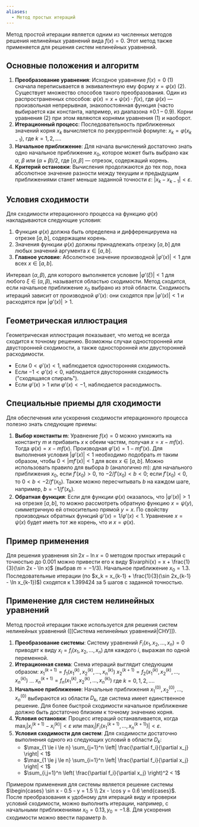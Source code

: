 ```yaml
---
aliases:
  - Метод простых итераций
---
```

Метод простой итерации является одним из численных методов решения нелинейных уравнений вида $f(x) = 0$. Этот метод также применяется для решения систем нелинейных уравнений.

## **Основные положения и алгоритм**

1. **Преобразование уравнения**: Исходное уравнение $f(x) = 0$ (1) сначала переписывается в эквивалентную ему форму $x = \varphi(x)$ (2). Существует множество способов такого преобразования. Один из распространенных способов: $\varphi(x) = x + \psi(x) \cdot f(x)$, где $\psi(x)$ — произвольная непрерывная, знакопостоянная функция (часто выбирается как константа, например, из диапазона ±0.1 – 0.9). Корни уравнения (2) при этом являются корнями уравнения (1) и наоборот.
2. **Итерационный процесс**: Последовательность приближенных значений корня $x_k$ вычисляется по рекуррентной формуле: $x_k = \varphi(x_{k-1})$, где $k = 1, 2, \dots$.
3. **Начальное приближение**: Для начала вычислений достаточно знать одно начальное приближение $x_0$, которое может быть выбрано как $\alpha$, $\beta$ или $(\alpha + \beta)/2$, где $[\alpha, \beta]$ — отрезок, содержащий корень.
4. **Критерий остановки**: Вычисления продолжаются до тех пор, пока абсолютное значение разности между текущим и предыдущим приближениями станет меньше заданной точности $\varepsilon$: $|x_k - x_{k-1}| < \varepsilon$.

## **Условия сходимости**

Для сходимости итерационного процесса на функцию $\varphi(x)$ накладываются следующие условия:

1. Функция $\varphi(x)$ должна быть определена и дифференцируема на отрезке $[a, b]$, содержащем корень.
2. Значения функции $\varphi(x)$ должны принадлежать отрезку $[a, b]$ для любых значений аргумента $x \in [a, b]$.
3. **Главное условие**: Абсолютное значение производной $|\varphi'(x)| < 1$ для всех $x \in [a, b]$.

Интервал $(\alpha, \beta)$, для которого выполняется условие $|\varphi'(\xi)| < 1$ для любого $\xi \in (\alpha, \beta)$, называется областью сходимости. Метод сходится, если начальное приближение $x_0$ выбрано из этой области. Сходимость итераций зависит от производной $\varphi'(x)$: они сходятся при $|\varphi'(x)| < 1$ и расходятся при $|\varphi'(x)| > 1$.

## **Геометрическая иллюстрация**

Геометрическая иллюстрация показывает, что метод не всегда сходится к точному решению. Возможны случаи односторонней или двусторонней сходимости, а также односторонней или двусторонней расходимости.

- Если $0 < \varphi'(x) < 1$, наблюдается односторонняя сходимость.
- Если $-1 < \varphi'(x) < 0$, наблюдается двусторонняя сходимость ("сходящаяся спираль").
- Если $\varphi'(x) > 1$ или $\varphi'(x) < -1$, наблюдается расходимость.

## **Специальные приемы для сходимости**

Для обеспечения или ускорения сходимости итерационного процесса полезно знать следующие приемы:

1. **Выбор константы m**: Уравнение $f(x) = 0$ можно умножить на константу $m$ и прибавить $x$ к обеим частям, получая $x = x - m f(x)$. Тогда $\varphi(x) = x - m f(x)$. Производная $\varphi'(x) = 1 - m f'(x)$. Для выполнения условия $|\varphi'(x)| < 1$ необходимо подобрать $m$ таким образом, чтобы $0 < |m f'(x)| < 1$ для всех $x \in [a, b]$. Можно использовать правило для выбора $b$ (аналогично $m$): для начального приближения $x_0$, если $f'(x_0) > 0$, то $-2/f'(x_0) < b < 0$; если $f'(x_0) < 0$, то $0 < b < -2/f'(x_0)$. Также можно пересчитывать $b$ на каждом шаге, например, $b = -1/f'(x_k)$.
2. **Обратная функция**: Если для функции $\varphi(x)$ оказалось, что $|\varphi'(x)| > 1$ на отрезке $[a, b]$, то можно рассмотреть обратную функцию $x = \psi(y)$, симметричную ей относительно прямой $y = x$. По свойству производных обратных функций $\psi'(x) = 1/\varphi'(x) < 1$. Уравнение $x = \psi(x)$ будет иметь тот же корень, что и $x = \varphi(x)$.

## **Пример применения**

Для решения уравнения $\sin 2x - \ln x = 0$ методом простых итераций с точностью до $0.001$ можно привести его к виду $\varphi(x) = x + \frac{1}{3}(\sin 2x - \ln x)$ (выбрав $m = -1/3$). Начальное приближение $x_0 = 1.3$. Последовательные итерации (по $x_k = x_{k-1} + \frac{1}{3}(\sin 2x_{k-1} - \ln x_{k-1})$) сходятся к $1.399424$ за 5 шагов с заданной точностью.

## **Применение для систем нелинейных уравнений**

Метод простой итерации также используется для решения систем нелинейных уравнений ([[Система нелинейных уравнений|СНУ]]).

1. **Преобразование системы**: Систему уравнений $F_i(x_1, x_2, \dots, x_n) = 0$ приводят к виду $x_i = f_i(x_1, x_2, \dots, x_n)$ для каждого $i$, выражая по одной переменной.
2. **Итерационная схема**: Схема итераций выглядит следующим образом: $x_1^{(k+1)} = f_1(x_1^{(k)}, x_2^{(k)}, \dots, x_n^{(k)})$ $x_2^{(k+1)} = f_2(x_1^{(k)}, x_2^{(k)}, \dots, x_n^{(k)})$ ... $x_n^{(k+1)} = f_n(x_1^{(k)}, x_2^{(k)}, \dots, x_n^{(k)})$ где $k = 0, 1, 2, \dots$.
3. **Начальное приближение**: Начальные приближения $x_1^{(0)}, x_2^{(0)}, \dots, x_n^{(0)}$ выбираются из области $D_k$, где система имеет единственное решение. Для более быстрой сходимости начальное приближение должно быть достаточно близким к точному значению корня.
4. **Условия остановки**: Процесс итераций останавливается, когда $\max_i |x_i^{(k+1)} - x_i^{(k)}| < \varepsilon$ или $\max_i |F_i(x_1^{(k+1)}, \dots, x_n^{(k+1)})| < \varepsilon$.
5. **Условия сходимости для систем**: Для сходимости достаточно выполнения одного из следующих условий в области $D_k$:
    - $\max_{1 \le i \le n} \sum_{j=1}^n \left| \frac{\partial f_i}{\partial x_j} \right| < 1$
    - $\max_{1 \le j \le n} \sum_{i=1}^n \left| \frac{\partial f_i}{\partial x_j} \right| < 1$
    - $\sum_{i,j=1}^n \left( \frac{\partial f_i}{\partial x_j} \right)^2 < 1$

Примером применения для системы является решение системы $\begin{cases} \sin x - 0.5 - y = 1.5 \\ 2x - \cos y = 0.6 \end{cases}$. После преобразования к удобному для итераций виду и проверки условий сходимости, можно выполнить итерации, например, с начальными приближениями $x_0 = 0.13, y_0 = -1.8$. Для ускорения сходимости можно ввести параметр $b$.